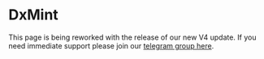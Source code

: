 # DxMint

This page is being reworked with the release of our new V4 update. If you need immediate support please join our [telegram group here](https://t.me/dxsale).
